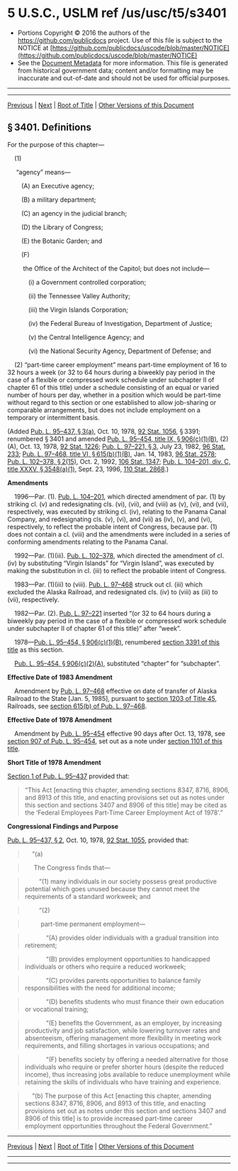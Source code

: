 ---
---

# 5 U.S.C., USLM ref /us/usc/t5/s3401

* Portions Copyright © 2016 the authors of the https://github.com/publicdocs project.
  Use of this file is subject to the NOTICE at [https://github.com/publicdocs/uscode/blob/master/NOTICE](https://github.com/publicdocs/uscode/blob/master/NOTICE)
* See the [Document Metadata](././../../../../../..//README.md) for more information.
  This file is generated from historical government data; content and/or formatting may be inaccurate and out-of-date and should not be used for official purposes.

----------
----------

[Previous](./../../../../../..//us/usc/t5/ptIII/sptB/ch34/m__us_usc_t5_ptIII_sptB_ch34.md) | [Next](./../../../../../..//us/usc/t5/ptIII/sptB/ch34/m__us_usc_t5_s3402.md) | [Root of Title](./../../../../../../) | [Other Versions of this Document](https://publicdocs.github.io/go/links?ns=uslm&ref=%2Fus%2Fusc%2Ft5%2Fs3401)

## § 3401. Definitions

For the purpose of this chapter—

    (1)

     “agency” means—

        (A) an Executive agency;

        (B) a military department;

        (C) an agency in the judicial branch;

        (D) the Library of Congress;

        (E) the Botanic Garden; and

        (F)

         the Office of the Architect of the Capitol; but does not include—

            (i) a Government controlled corporation;

            (ii) the Tennessee Valley Authority;

            (iii) the Virgin Islands Corporation;

            (iv) the Federal Bureau of Investigation, Department of Justice;

            (v) the Central Intelligence Agency; and

            (vi) the National Security Agency, Department of Defense; and

    (2) “part-time career employment” means part-time employment of 16 to 32 hours a week (or 32 to 64 hours during a biweekly pay period in the case of a flexible or compressed work schedule under subchapter II of chapter 61 of this title) under a schedule consisting of an equal or varied number of hours per day, whether in a position which would be part-time without regard to this section or one established to allow job-sharing or comparable arrangements, but does not include employment on a temporary or intermittent basis.

(Added [Pub. L. 95–437, § 3(a)][/us/pl/95/437/s3/a], Oct. 10, 1978, [92 Stat. 1056][/us/stat/92/1056], § 3391; renumbered § 3401 and amended [Pub. L. 95–454, title IX, § 906(c)(1)(B)][/us/pl/95/454/s906/c/1/B], (2)(A), Oct. 13, 1978, [92 Stat. 1226][/us/stat/92/1226]; [Pub. L. 97–221, § 3][/us/pl/97/221/s3], July 23, 1982, [96 Stat. 233][/us/stat/96/233]; [Pub. L. 97–468, title VI, § 615(b)(1)(B)][/us/pl/97/468/s615/b/1/B], Jan. 14, 1983, [96 Stat. 2578][/us/stat/96/2578]; [Pub. L. 102–378, § 2(15)][/us/pl/102/378/s2/15], Oct. 2, 1992, [106 Stat. 1347][/us/stat/106/1347]; [Pub. L. 104–201, div. C, title XXXV, § 3548(a)(1)][/us/pl/104/201/s3548/a/1], Sept. 23, 1996, [110 Stat. 2868][/us/stat/110/2868].)

 __Amendments__ 

    1996—Par. (1). [Pub. L. 104–201][/us/pl/104/201], which directed amendment of par. (1) by striking cl. (v) and redesignating cls. (vi), (vii), and (viii) as (v), (vi), and (vii), respectively, was executed by striking cl. (iv), relating to the Panama Canal Company, and redesignating cls. (v), (vi), and (vii) as (iv), (v), and (vi), respectively, to reflect the probable intent of Congress, because par. (1) does not contain a cl. (viii) and the amendments were included in a series of conforming amendments relating to the Panama Canal.

    1992—Par. (1)(iii). [Pub. L. 102–378][/us/pl/102/378], which directed the amendment of cl. (iv) by substituting “Virgin Islands” for “Virgin Island”, was executed by making the substitution in cl. (iii) to reflect the probable intent of Congress.

    1983—Par. (1)(iii) to (viii). [Pub. L. 97–468][/us/pl/97/468] struck out cl. (iii) which excluded the Alaska Railroad, and redesignated cls. (iv) to (viii) as (iii) to (vii), respectively.

    1982—Par. (2). [Pub. L. 97–221][/us/pl/97/221] inserted “(or 32 to 64 hours during a biweekly pay period in the case of a flexible or compressed work schedule under subchapter II of chapter 61 of this title)” after “week”.

    1978—[Pub. L. 95–454, § 906(c)(1)(B)][/us/pl/95/454/s906/c/1/B], renumbered [section 3391 of this title][/us/usc/t5/s3391] as this section.

    [Pub. L. 95–454, § 906(c)(2)(A)][/us/pl/95/454/s906/c/2/A], substituted “chapter” for “subchapter”.

 __Effective Date of 1983 Amendment__ 

    Amendment by [Pub. L. 97–468][/us/pl/97/468] effective on date of transfer of Alaska Railroad to the State \[Jan. 5, 1985\], pursuant to [section 1203 of Title 45][/us/usc/t45/s1203], Railroads, see [section 615(b) of Pub. L. 97–468][/us/pl/97/468/s615/b].

 __Effective Date of 1978 Amendment__ 

    Amendment by [Pub. L. 95–454][/us/pl/95/454] effective 90 days after Oct. 13, 1978, see [section 907 of Pub. L. 95–454][/us/pl/95/454/s907], set out as a note under [section 1101 of this title][/us/usc/t5/s1101].

 __Short Title of 1978 Amendment__ 

[Section 1 of Pub. L. 95–437][/us/pl/95/437/s1] provided that: 

> “This Act \[enacting this chapter, amending sections 8347, 8716, 8906, and 8913 of this title, and enacting provisions set out as notes under this section and sections 3407 and 8906 of this title\] may be cited as the ‘Federal Employees Part-Time Career Employment Act of 1978’.”

 __Congressional Findings and Purpose__ 

[Pub. L. 95–437, § 2][/us/pl/95/437/s2], Oct. 10, 1978, [92 Stat. 1055][/us/stat/92/1055], provided that:

>     “(a)

>      The Congress finds that—

>         “(1) many individuals in our society possess great productive potential which goes unused because they cannot meet the requirements of a standard workweek; and

>         “(2)

>          part-time permanent employment—

>             “(A) provides older individuals with a gradual transition into retirement;

>             “(B) provides employment opportunities to handicapped individuals or others who require a reduced workweek;

>             “(C) provides parents opportunities to balance family responsibilities with the need for additional income;

>             “(D) benefits students who must finance their own education or vocational training;

>             “(E) benefits the Government, as an employer, by increasing productivity and job satisfaction, while lowering turnover rates and absenteeism, offering management more flexibility in meeting work requirements, and filling shortages in various occupations; and

>             “(F) benefits society by offering a needed alternative for those individuals who require or prefer shorter hours (despite the reduced income), thus increasing jobs available to reduce unemployment while retaining the skills of individuals who have training and experience.

>     “(b) The purpose of this Act \[enacting this chapter, amending sections 8347, 8716, 8906, and 8913 of this title, and enacting provisions set out as notes under this section and sections 3407 and 8906 of this title\] is to provide increased part-time career employment opportunities throughout the Federal Government.”

----------

[Previous](./../../../../../..//us/usc/t5/ptIII/sptB/ch34/m__us_usc_t5_ptIII_sptB_ch34.md) | [Next](./../../../../../..//us/usc/t5/ptIII/sptB/ch34/m__us_usc_t5_s3402.md) | [Root of Title](./../../../../../../) | [Other Versions of this Document](https://publicdocs.github.io/go/links?ns=uslm&ref=%2Fus%2Fusc%2Ft5%2Fs3401)

----------
----------

[/us/pl/95/437/s3/a]: https://publicdocs.github.io/go/links?ns=uslm&ref=%2Fus%2Fpl%2F95%2F437%2Fs3%2Fa
[/us/stat/92/1056]: https://publicdocs.github.io/go/links?ns=uslm&ref=%2Fus%2Fstat%2F92%2F1056
[/us/pl/95/454/s906/c/1/B]: https://publicdocs.github.io/go/links?ns=uslm&ref=%2Fus%2Fpl%2F95%2F454%2Fs906%2Fc%2F1%2FB
[/us/stat/92/1226]: https://publicdocs.github.io/go/links?ns=uslm&ref=%2Fus%2Fstat%2F92%2F1226
[/us/pl/97/221/s3]: https://publicdocs.github.io/go/links?ns=uslm&ref=%2Fus%2Fpl%2F97%2F221%2Fs3
[/us/stat/96/233]: https://publicdocs.github.io/go/links?ns=uslm&ref=%2Fus%2Fstat%2F96%2F233
[/us/pl/97/468/s615/b/1/B]: https://publicdocs.github.io/go/links?ns=uslm&ref=%2Fus%2Fpl%2F97%2F468%2Fs615%2Fb%2F1%2FB
[/us/stat/96/2578]: https://publicdocs.github.io/go/links?ns=uslm&ref=%2Fus%2Fstat%2F96%2F2578
[/us/pl/102/378/s2/15]: https://publicdocs.github.io/go/links?ns=uslm&ref=%2Fus%2Fpl%2F102%2F378%2Fs2%2F15
[/us/stat/106/1347]: https://publicdocs.github.io/go/links?ns=uslm&ref=%2Fus%2Fstat%2F106%2F1347
[/us/pl/104/201/s3548/a/1]: https://publicdocs.github.io/go/links?ns=uslm&ref=%2Fus%2Fpl%2F104%2F201%2Fs3548%2Fa%2F1
[/us/stat/110/2868]: https://publicdocs.github.io/go/links?ns=uslm&ref=%2Fus%2Fstat%2F110%2F2868
[/us/pl/104/201]: https://publicdocs.github.io/go/links?ns=uslm&ref=%2Fus%2Fpl%2F104%2F201
[/us/pl/102/378]: https://publicdocs.github.io/go/links?ns=uslm&ref=%2Fus%2Fpl%2F102%2F378
[/us/pl/97/468]: https://publicdocs.github.io/go/links?ns=uslm&ref=%2Fus%2Fpl%2F97%2F468
[/us/pl/97/221]: https://publicdocs.github.io/go/links?ns=uslm&ref=%2Fus%2Fpl%2F97%2F221
[/us/pl/95/454/s906/c/1/B]: https://publicdocs.github.io/go/links?ns=uslm&ref=%2Fus%2Fpl%2F95%2F454%2Fs906%2Fc%2F1%2FB
[/us/usc/t5/s3391]: https://publicdocs.github.io/go/links?ns=uslm&ref=%2Fus%2Fusc%2Ft5%2Fs3391
[/us/pl/95/454/s906/c/2/A]: https://publicdocs.github.io/go/links?ns=uslm&ref=%2Fus%2Fpl%2F95%2F454%2Fs906%2Fc%2F2%2FA
[/us/pl/97/468]: https://publicdocs.github.io/go/links?ns=uslm&ref=%2Fus%2Fpl%2F97%2F468
[/us/usc/t45/s1203]: https://publicdocs.github.io/go/links?ns=uslm&ref=%2Fus%2Fusc%2Ft45%2Fs1203
[/us/pl/97/468/s615/b]: https://publicdocs.github.io/go/links?ns=uslm&ref=%2Fus%2Fpl%2F97%2F468%2Fs615%2Fb
[/us/pl/95/454]: https://publicdocs.github.io/go/links?ns=uslm&ref=%2Fus%2Fpl%2F95%2F454
[/us/pl/95/454/s907]: https://publicdocs.github.io/go/links?ns=uslm&ref=%2Fus%2Fpl%2F95%2F454%2Fs907
[/us/usc/t5/s1101]: https://publicdocs.github.io/go/links?ns=uslm&ref=%2Fus%2Fusc%2Ft5%2Fs1101
[/us/pl/95/437/s1]: https://publicdocs.github.io/go/links?ns=uslm&ref=%2Fus%2Fpl%2F95%2F437%2Fs1
[/us/pl/95/437/s2]: https://publicdocs.github.io/go/links?ns=uslm&ref=%2Fus%2Fpl%2F95%2F437%2Fs2
[/us/stat/92/1055]: https://publicdocs.github.io/go/links?ns=uslm&ref=%2Fus%2Fstat%2F92%2F1055



